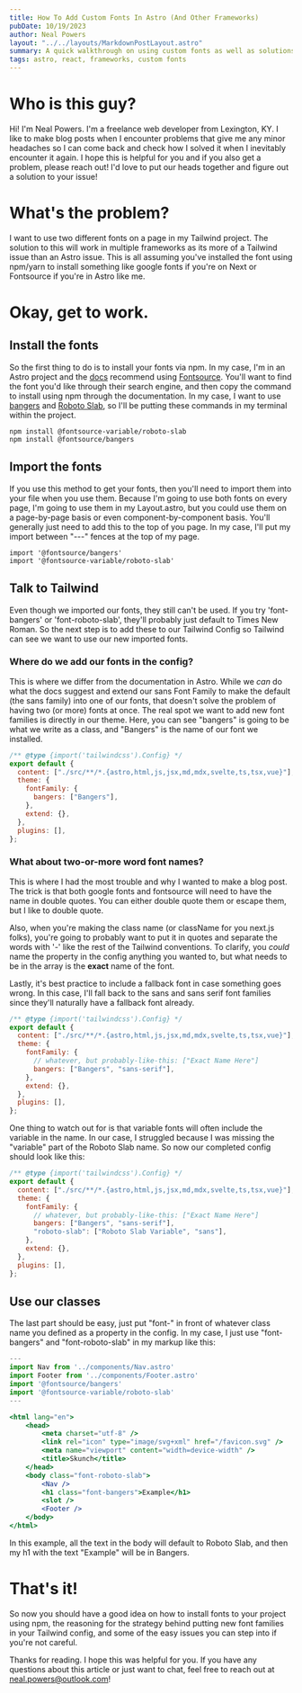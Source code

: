 ```yaml
---
title: How To Add Custom Fonts In Astro (And Other Frameworks)
pubDate: 10/19/2023
author: Neal Powers
layout: "../../layouts/MarkdownPostLayout.astro"
summary: A quick walkthrough on using custom fonts as well as solutions to common pitfalls
tags: astro, react, frameworks, custom fonts
---
```


# Who is this guy?

Hi! I'm Neal Powers. I'm a freelance web developer from Lexington, KY. I like to make blog posts when I encounter problems that give me any minor headaches so I can come back and check how I solved it when I inevitably encounter it again. I hope this is helpful for you and if you also get a problem, please reach out! I'd love to put our heads together and figure out a solution to your issue!

# What's the problem?

I want to use two different fonts on a page in my Tailwind project. The solution to this will work in multiple frameworks as its more of a Tailwind issue than an Astro issue. This is all assuming you've installed the font using npm/yarn to install something like google fonts if you're on Next or Fontsource if you're in Astro like me.

# Okay, get to work.

## Install the fonts

So the first thing to do is to install your fonts via npm. In my case, I'm in an Astro project and the [docs](https://docs.astro.build/en/guides/fonts/) recommend using [Fontsource](https://fontsource.org/). You'll want to find the font you'd like through their search engine, and then copy the command to install using npm through the documentation. In my case, I want to use [bangers](https://fontsource.org/fonts/bangers) and [Roboto Slab](https://fontsource.org/fonts/roboto-slab), so I'll be putting these commands in my terminal within the project.

```cli
npm install @fontsource-variable/roboto-slab
npm install @fontsource/bangers
```

## Import the fonts

If you use this method to get your fonts, then you'll need to import them into your file when you use them. Because I'm going to use both fonts on every page, I'm going to use them in my Layout.astro, but you could use them on a page-by-page basis or even component-by-component basis. You'll generally just need to add this to the top of you page. In my case, I'll put my import between "---" fences at the top of my page.

```cli
import '@fontsource/bangers'
import '@fontsource-variable/roboto-slab'
```

## Talk to Tailwind

Even though we imported our fonts, they still can't be used. If you try 'font-bangers' or 'font-roboto-slab', they'll probably just default to Times New Roman. So the next step is to add these to our Tailwind Config so Tailwind can see we want to use our new imported fonts.

### Where do we add our fonts in the config?

This is where we differ from the documentation in Astro. While we _can_ do what the docs suggest and extend our sans Font Family to make the default (the sans family) into one of our fonts, that doesn't solve the problem of having two (or more) fonts at once. The real spot we want to add new font families is directly in our theme. Here, you can see "bangers" is going to be what we write as a class, and "Bangers" is the name of our font we installed.

```js
/** @type {import('tailwindcss').Config} */
export default {
  content: ["./src/**/*.{astro,html,js,jsx,md,mdx,svelte,ts,tsx,vue}"],
  theme: {
    fontFamily: {
      bangers: ["Bangers"],
    },
    extend: {},
  },
  plugins: [],
};
```

### What about two-or-more word font names?

This is where I had the most trouble and why I wanted to make a blog post. The trick is that both google fonts and fontsource will need to have the name in double quotes. You can either double quote them or escape them, but I like to double quote.

Also, when you're making the class name (or className for you next.js folks), you're going to probably want to put it in quotes and separate the words with '-' like the rest of the Tailwind conventions. To clarify, you _could_ name the property in the config anything you wanted to, but what needs to be in the array is the **exact** name of the font.

Lastly, it's best practice to include a fallback font in case something goes wrong. In this case, I'll fall back to the sans and sans serif font families since they'll naturally have a fallback font already.

```js
/** @type {import('tailwindcss').Config} */
export default {
  content: ["./src/**/*.{astro,html,js,jsx,md,mdx,svelte,ts,tsx,vue}"],
  theme: {
    fontFamily: {
      // whatever, but probably-like-this: ["Exact Name Here"]
      bangers: ["Bangers", "sans-serif"],
    },
    extend: {},
  },
  plugins: [],
};
```

One thing to watch out for is that variable fonts will often include the variable in the name. In our case, I struggled because I was missing the "variable" part of the Roboto Slab name. So now our completed config should look like this:

```js
/** @type {import('tailwindcss').Config} */
export default {
  content: ["./src/**/*.{astro,html,js,jsx,md,mdx,svelte,ts,tsx,vue}"],
  theme: {
    fontFamily: {
      // whatever, but probably-like-this: ["Exact Name Here"]
      bangers: ["Bangers", "sans-serif"],
      "roboto-slab": ["Roboto Slab Variable", "sans"],
    },
    extend: {},
  },
  plugins: [],
};
```

## Use our classes

The last part should be easy, just put "font-" in front of whatever class name you defined as a property in the config. In my case, I just use "font-bangers" and "font-roboto-slab" in my markup like this:

```jsx
---
import Nav from '../components/Nav.astro'
import Footer from '../components/Footer.astro'
import '@fontsource/bangers'
import '@fontsource-variable/roboto-slab'
---

<html lang="en">
	<head>
		<meta charset="utf-8" />
		<link rel="icon" type="image/svg+xml" href="/favicon.svg" />
		<meta name="viewport" content="width=device-width" />
		<title>Skunch</title>
	</head>
	<body class="font-roboto-slab">
        <Nav />
		<h1 class="font-bangers">Example</h1>
		<slot />
        <Footer />
	</body>
</html>

```

In this example, all the text in the body will default to Roboto Slab, and then my h1 with the text "Example" will be in Bangers.

# That's it!

So now you should have a good idea on how to install fonts to your project using npm, the reasoning for the strategy behind putting new font families in your Tailwind config, and some of the easy issues you can step into if you're not careful.

Thanks for reading. I hope this was helpful for you. If you have any questions about this article or just want to chat, feel free to reach out at neal.powers@outlook.com!
